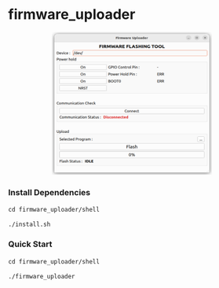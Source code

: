 # firmware_uploader

<p align="center">
  <img width="326" height="290" alt="Image" src="./docs/ui.png" />
</p>


### Install Dependencies
```
cd firmware_uploader/shell
```
```
./install.sh
```

### Quick Start
```
cd firmware_uploader/shell
```
```
./firmware_uploader
```